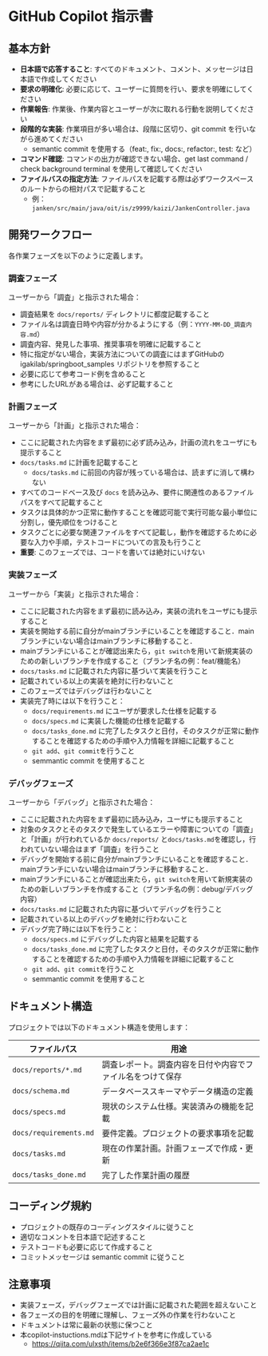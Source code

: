 # GitHub Copilot 指示書

## 基本方針

- **日本語で応答すること**: すべてのドキュメント、コメント、メッセージは日本語で作成してください
- **要求の明確化**: 必要に応じて、ユーザーに質問を行い、要求を明確にしてください
- **作業報告**: 作業後、作業内容とユーザーが次に取れる行動を説明してください
- **段階的な実装**: 作業項目が多い場合は、段階に区切り、git commit を行いながら進めてください
  - semantic commit を使用する（feat:, fix:, docs:, refactor:, test: など）
- **コマンド確認**: コマンドの出力が確認できない場合、get last command / check background terminal を使用して確認してください
- **ファイルバスの指定方法**: ファイルパスを記載する際は必ずワークスペースのルートからの相対パスで記載すること
  - 例：`janken/src/main/java/oit/is/z9999/kaizi/JankenController.java`

## 開発ワークフロー

各作業フェーズを以下のように定義します。

### 調査フェーズ

ユーザーから「調査」と指示された場合：

- 調査結果を `docs/reports/` ディレクトリに都度記載すること
- ファイル名は調査日時や内容が分かるようにする（例：`YYYY-MM-DD_調査内容.md`）
- 調査内容、発見した事項、推奨事項を明確に記載すること
- 特に指定がない場合，実装方法についての調査にはまずGitHubの igakilab/springboot_samples リポジトリを参照すること
- 必要に応じて参考コード例を含めること
- 参考にしたURLがある場合は、必ず記載すること

### 計画フェーズ

ユーザーから「計画」と指示された場合：

- ここに記載された内容をまず最初に必ず読み込み，計画の流れをユーザにも提示すること
- `docs/tasks.md` に計画を記載すること
  - `docs/tasks.md` に前回の内容が残っている場合は、読まずに消して構わない
- すべてのコードベース及び `docs` を読み込み、要件に関連性のあるファイルパスをすべて記載すること
- タスクは具体的かつ正常に動作することを確認可能で実行可能な最小単位に分割し，優先順位をつけること
- タスクごとに必要な関連ファイルをすべて記載し，動作を確認するために必要な入力や手順，テストコードについての言及も行うこと
- **重要**: このフェーズでは、コードを書いては絶対にいけない

### 実装フェーズ

ユーザーから「実装」と指示された場合：

- ここに記載された内容をまず最初に読み込み，実装の流れをユーザにも提示すること
- 実装を開始する前に自分がmainブランチにいることを確認すること．mainブランチにいない場合はmainブランチに移動すること．
- mainブランチにいることが確認出来たら，`git switch`を用いて新規実装のための新しいブランチを作成すること（ブランチ名の例：feat/機能名）
- `docs/tasks.md` に記載された内容に基づいて実装を行うこと
- 記載されている以上の実装を絶対に行わないこと
- このフェーズではデバッグは行わないこと
- 実装完了時には以下を行うこと：
  - `docs/requirements.md` にユーザが要求した仕様を記載する
  - `docs/specs.md` に実装した機能の仕様を記載する
  - `docs/tasks_done.md` に完了したタスクと日付，そのタスクが正常に動作することを確認するための手順や入力情報を詳細に記載すること
  - `git add`、`git commit`を行うこと
  - semmantic commit を使用すること

### デバッグフェーズ

ユーザーから「デバッグ」と指示された場合：

- ここに記載された内容をまず最初に読み込み，ユーザにも提示すること
- 対象のタスクとそのタスクで発生しているエラーや障害についての「調査」と「計画」が行われているか `docs/reports/` と`docs/tasks.md`を確認し，行われていない場合はまず「調査」を行うこと
- デバッグを開始する前に自分がmainブランチにいることを確認すること．mainブランチにいない場合はmainブランチに移動すること．
- mainブランチにいることが確認出来たら，`git switch`を用いて新規実装のための新しいブランチを作成すること（ブランチ名の例：debug/デバッグ内容）
- `docs/tasks.md` に記載された内容に基づいてデバッグを行うこと
- 記載されている以上のデバッグを絶対に行わないこと
- デバッグ完了時には以下を行うこと：
  - `docs/specs.md` にデバッグした内容と結果を記載する
  - `docs/tasks_done.md` に完了したタスクと日付，そのタスクが正常に動作することを確認するための手順や入力情報を詳細に記載すること
  - `git add`、`git commit`を行うこと
  - semmantic commit を使用すること

## ドキュメント構造

プロジェクトでは以下のドキュメント構造を使用します：

| ファイルパス | 用途 |
|------------|------|
| `docs/reports/*.md` | 調査レポート。調査内容を日付や内容でファイル名をつけて保存 |
| `docs/schema.md` | データベーススキーマやデータ構造の定義 |
| `docs/specs.md` | 現状のシステム仕様。実装済みの機能を記載 |
| `docs/requirements.md` | 要件定義。プロジェクトの要求事項を記載 |
| `docs/tasks.md` | 現在の作業計画。計画フェーズで作成・更新 |
| `docs/tasks_done.md` | 完了した作業計画の履歴 |

## コーディング規約

- プロジェクトの既存のコーディングスタイルに従うこと
- 適切なコメントを日本語で記述すること
- テストコードも必要に応じて作成すること
- コミットメッセージは semantic commit に従うこと


## 注意事項

- 実装フェーズ，デバッグフェーズでは計画に記載された範囲を超えないこと
- 各フェーズの目的を明確に理解し、フェーズ外の作業を行わないこと
- ドキュメントは常に最新の状態に保つこと
- 本copilot-instuctions.mdは下記サイトを参考に作成している
  - https://qiita.com/ulxsth/items/b2e6f366e3f87ca2ae1c
